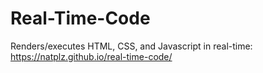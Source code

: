 # Real-Time-Code
Renders/executes HTML, CSS, and Javascript in real-time: https://natplz.github.io/real-time-code/
